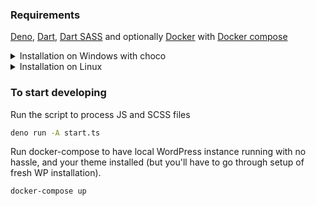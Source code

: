 ### Requirements
[Deno](https://deno.land/#installation),
[Dart](https://dart.dev/get-dart),
[Dart SASS](https://github.com/sass/dart-sass#using-dart-sass)
and optionally 
[Docker](https://docs.docker.com/engine/install/) 
with [Docker compose](https://docs.docker.com/compose/install/)

<details>
  <summary>Installation on Windows with choco</summary>

```powershell
choco install Deno dart-sdk
pub global activate sass
```
Now add Dart library to path *C:\Users\[USERNAME]\AppData\Local\Pub\Cache\bin*

Restart command line/powershell to get access to these new programs in your PATH

**Optionally install Docker and Docker compose for faster local instance deployment**
[Docker for Desktop]() already has Docker compose inside (run with ```docker compose up```)
```powershell
choco install docker-desktop
```

</details>

<details>
  <summary>Installation on Linux</summary>

**Install Deno**
```bash
curl -fsSL https://deno.land/x/install/install.sh | sh
echo 'export PATH="$HOME/.deno/bin:$PATH"' >> ~/.bashrc
```

**Install Dart**
```bash
sudo apt update
sudo apt install apt-transport-https
sudo sh -c 'wget -qO- https://dl-ssl.google.com/linux/linux_signing_key.pub | apt-key add -'
sudo sh -c 'wget -qO- https://storage.googleapis.com/download.dartlang.org/linux/debian/dart_stable.list > /etc/apt/sources.list.d/dart_stable.list'
sudo apt update
sudo apt install dart
dart --disable-analytics
```

**Install Dart Sass**
```bash
pub global activate sass
echo 'export PATH="$HOME/.pub-cache/bin:$PATH"' >> ~/.bashrc
```

**Optionally install Docker and Docker compose for faster local instance deployment**

Docker:
```bash
sudo snap install docker
```
Docker compose:
```bash
sudo curl -L "https://github.com/docker/compose/releases/download/1.29.2/docker-compose-$(uname -s)-$(uname -m)" -o /usr/local/bin/docker-compose
sudo chmod +x /usr/local/bin/docker-compose
```
</details>

### To start developing

Run the script to process JS and SCSS files
```bash
deno run -A start.ts
```

Run docker-compose to have local WordPress instance running with no hassle, and your theme installed (but you'll have to go through setup of fresh WP installation).
```bash
docker-compose up
```
